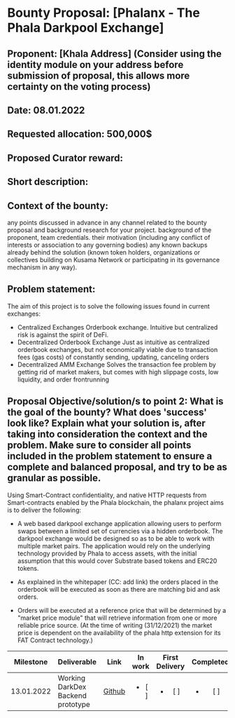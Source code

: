 # Bounty Proposal: [Phalanx - The Phala Darkpool Exchange]

## Proponent: [Khala Address] (Consider using the identity module on your address before submission of proposal, this allows more certainty on the voting process)
## Date: 08.01.2022
## Requested allocation: 500,000$
## Proposed Curator reward:
## Short description:


## Context of the bounty:

any points discussed in advance in any channel related to the bounty proposal and background research for your project. 
background of the proponent, team credentials. 
their motivation (including any conflict of interests or association to any governing bodies)
any known backups already behind the solution (known token holders, organizations or collectives building on Kusama Network or participating in its governance mechanism in any way).

## Problem statement:

The aim of this project is to solve the following issues found in current exchanges:
- Centralized Exchanges
Orderbook exchange. Intuitive but centralized risk is against  the spirit of DeFi.
- Decentralized Orderbook Exchange
Just as intuitive as centralized orderbook exchanges, but not economically viable due to transaction fees (gas costs) of constantly sending, updating, canceling orders
- Decentralized AMM Exchange
Solves the transaction fee problem by getting rid of market makers, but comes with high slippage costs, low liquidity, and order frontrunning

## Proposal Objective/solution/s to point 2: What is the goal of the bounty? What does 'success' look like?  Explain what your solution is, after taking into consideration the context and the problem. Make sure to consider all points included in the problem statement to ensure a complete and balanced proposal, and try to be as granular as possible. 
  
 Using Smart-Contract confidentiality, and native HTTP requests from Smart-contracts enabled by the Phala blockchain, the phalanx project aims is  to deliver the following:

- A web based darkpool exchange application allowing users to perform swaps between a limited set of currencies via a hidden orderbook. The darkpool exchange would be designed so as to be able to work with multiple market pairs. The application would rely on the underlying technology provided by Phala to access assets, with the initial assumption that this would cover Substrate based tokens and ERC20 tokens. 

- As explained in the whitepaper (CC: add link) the orders placed in the orderbook will be executed as soon as there are matching bid and ask orders. 

- Orders will be executed at a reference price that will be determined by a "market price module" that will retrieve information from one or more reliable price source. (At the time of writing (31/12/2021) the market price is dependent on the availability of the phala http extension for its FAT Contract technology.)


| Milestone                              | Deliverable                                      | Link                                                                 |       In work       |     First Delivery     |       Completed        |
| --------------------------------- | -------------------------------------------- | -------------------------------------------------------------------- | :--------------------: | :--------------------: | :--------------------: |
| 13.01.2022 | Working DarkDex Backend prototype | [Github](https://github.com/projectphalanx/Ink_Contract) | <ul><li>[ ] </li></ul> | <ul><li>[ ] </li></ul> | <ul><li>[ ] </li></ul> |


